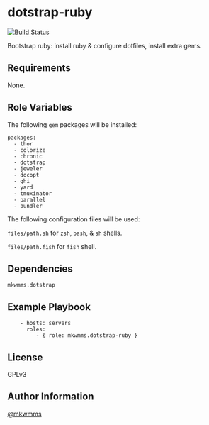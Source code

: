 dotstrap-ruby
=========
[![Build Status](https://travis-ci.org/mkwmms/ansible-dotstrap-ruby.svg)](https://travis-ci.org/mkwmms/ansible-dotstrap-ruby)

Bootstrap ruby: install ruby & configure dotfiles, install extra gems.

Requirements
------------

None.

Role Variables
--------------

The following `gem` packages will be installed:

```
packages: 
  - thor
  - colorize
  - chronic
  - dotstrap
  - jeweler
  - docopt
  - ghi
  - yard
  - tmuxinator
  - parallel
  - bundler
```

The following configuration files will be used:

`files/path.sh` for `zsh`, `bash`, & `sh` shells.

`files/path.fish` for `fish` shell.

Dependencies
------------

```
mkwmms.dotstrap
```

Example Playbook
----------------

```
    - hosts: servers
      roles:
         - { role: mkwmms.dotstrap-ruby }
```

License
-------

GPLv3

Author Information
------------------

[@mkwmms]

[@mkwmms]: https://github.com/mkwmms
